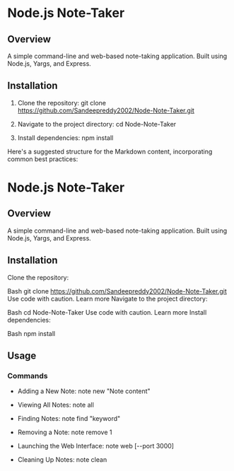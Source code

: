 # Node.js Note-Taker

## Overview

A simple command-line and web-based note-taking application.
Built using Node.js, Yargs, and Express.
## Installation

1. Clone the repository:
   git clone https://github.com/Sandeepreddy2002/Node-Note-Taker.git

2. Navigate to the project directory:
   cd Node-Note-Taker

3. Install dependencies:
   npm install

Here's a suggested structure for the Markdown content, incorporating common best practices:

# Node.js Note-Taker

## Overview

A simple command-line and web-based note-taking application.
Built using Node.js, Yargs, and Express.
## Installation

Clone the repository:

Bash
git clone https://github.com/Sandeepreddy2002/Node-Note-Taker.git
Use code with caution. Learn more
Navigate to the project directory:

Bash
cd Node-Note-Taker
Use code with caution. Learn more
Install dependencies:

Bash
npm install

## Usage

### Commands

- Adding a New Note: 
  note new "Note content"

- Viewing All Notes:
  note all
  
- Finding Notes:
  note find "keyword"
  
- Removing a Note:
  note remove 1
  
- Launching the Web Interface:
  note web [--port 3000]

- Cleaning Up Notes:
  note clean




